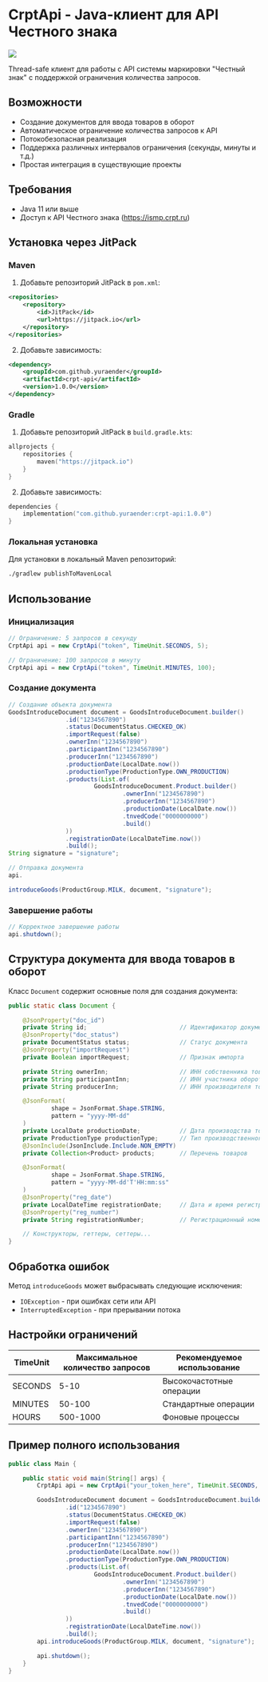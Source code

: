 # CrptApi - Java-клиент для API Честного знака

[![](https://jitpack.io/v/yuraender/crpt-api.svg)](https://jitpack.io/#yuraender/crpt-api)

Thread-safe клиент для работы с API системы маркировки "Честный знак" с поддержкой ограничения количества запросов.

## Возможности

- Создание документов для ввода товаров в оборот
- Автоматическое ограничение количества запросов к API
- Потокобезопасная реализация
- Поддержка различных интервалов ограничения (секунды, минуты и т.д.)
- Простая интеграция в существующие проекты

## Требования

- Java 11 или выше
- Доступ к API Честного знака (https://ismp.crpt.ru)

## Установка через JitPack

### Maven

1. Добавьте репозиторий JitPack в `pom.xml`:

```xml
<repositories>
    <repository>
        <id>JitPack</id>
        <url>https://jitpack.io</url>
    </repository>
</repositories>
```

2. Добавьте зависимость:

```xml
<dependency>
    <groupId>com.github.yuraender</groupId>
    <artifactId>crpt-api</artifactId>
    <version>1.0.0</version>
</dependency>
```

### Gradle

1. Добавьте репозиторий JitPack в `build.gradle.kts`:

```kotlin
allprojects {
    repositories {
        maven("https://jitpack.io")
    }
}
```

2. Добавьте зависимость:

```kotlin
dependencies {
    implementation("com.github.yuraender:crpt-api:1.0.0")
}
```

### Локальная установка

Для установки в локальный Maven репозиторий:

```bash
./gradlew publishToMavenLocal
```

## Использование

### Инициализация

```java
// Ограничение: 5 запросов в секунду
CrptApi api = new CrptApi("token", TimeUnit.SECONDS, 5);

// Ограничение: 100 запросов в минуту  
CrptApi api = new CrptApi("token", TimeUnit.MINUTES, 100);
```

### Создание документа

```java
// Создание объекта документа
GoodsIntroduceDocument document = GoodsIntroduceDocument.builder()
                .id("1234567890")
                .status(DocumentStatus.CHECKED_OK)
                .importRequest(false)
                .ownerInn("1234567890")
                .participantInn("1234567890")
                .producerInn("1234567890")
                .productionDate(LocalDate.now())
                .productionType(ProductionType.OWN_PRODUCTION)
                .products(List.of(
                        GoodsIntroduceDocument.Product.builder()
                                .ownerInn("1234567890")
                                .producerInn("1234567890")
                                .productionDate(LocalDate.now())
                                .tnvedCode("0000000000")
                                .build()
                ))
                .registrationDate(LocalDateTime.now())
                .build();
String signature = "signature";

// Отправка документа
api.

introduceGoods(ProductGroup.MILK, document, "signature");
```

### Завершение работы

```java
// Корректное завершение работы
api.shutdown();
```

## Структура документа для ввода товаров в оборот

Класс `Document` содержит основные поля для создания документа:

```java
public static class Document {

    @JsonProperty("doc_id")
    private String id;                          // Идентификатор документа
    @JsonProperty("doc_status")
    private DocumentStatus status;              // Статус документа
    @JsonProperty("importRequest")
    private Boolean importRequest;              // Признак импорта

    private String ownerInn;                    // ИНН собственника товара
    private String participantInn;              // ИНН участника оборота товара
    private String producerInn;                 // ИНН производителя товара

    @JsonFormat(
            shape = JsonFormat.Shape.STRING,
            pattern = "yyyy-MM-dd"
    )
    private LocalDate productionDate;           // Дата производства товара
    private ProductionType productionType;      // Тип производственного заказа
    @JsonInclude(JsonInclude.Include.NON_EMPTY)
    private Collection<Product> products;       // Перечень товаров

    @JsonFormat(
            shape = JsonFormat.Shape.STRING,
            pattern = "yyyy-MM-dd'T'HH:mm:ss"
    )
    @JsonProperty("reg_date")
    private LocalDateTime registrationDate;     // Дата и время регистрации
    @JsonProperty("reg_number")
    private String registrationNumber;          // Регистрационный номер документа

    // Конструкторы, геттеры, сеттеры...
}
```

## Обработка ошибок

Метод `introduceGoods` может выбрасывать следующие исключения:

- `IOException` - при ошибках сети или API
- `InterruptedException` - при прерывании потока

## Настройки ограничений

| TimeUnit | Максимальное количество запросов | Рекомендуемое использование |
|----------|----------------------------------|-----------------------------|
| SECONDS  | 5-10                             | Высокочастотные операции    |
| MINUTES  | 50-100                           | Стандартные операции        |
| HOURS    | 500-1000                         | Фоновые процессы            |

## Пример полного использования

```java
public class Main {

    public static void main(String[] args) {
        CrptApi api = new CrptApi("your_token_here", TimeUnit.SECONDS, 5);

        GoodsIntroduceDocument document = GoodsIntroduceDocument.builder()
                .id("1234567890")
                .status(DocumentStatus.CHECKED_OK)
                .importRequest(false)
                .ownerInn("1234567890")
                .participantInn("1234567890")
                .producerInn("1234567890")
                .productionDate(LocalDate.now())
                .productionType(ProductionType.OWN_PRODUCTION)
                .products(List.of(
                        GoodsIntroduceDocument.Product.builder()
                                .ownerInn("1234567890")
                                .producerInn("1234567890")
                                .productionDate(LocalDate.now())
                                .tnvedCode("0000000000")
                                .build()
                ))
                .registrationDate(LocalDateTime.now())
                .build();
        api.introduceGoods(ProductGroup.MILK, document, "signature");

        api.shutdown();
    }
}
```

